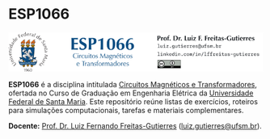 # ESP1066

![](UFSM-CT-CEE-ESP1066.png "ESP1066")

**ESP1066** é a disciplina intitulada [Circuitos Magnéticos e Transformadores](https://www.ufsm.br/ementario/disciplinas/ESP1066), ofertada no Curso de Graduação em Engenharia Elétrica da [Universidade Federal de Santa Maria](https://www.ufsm.br/). Este repositório reúne listas de exercícios, roteiros para simulações computacionais, tarefas e materiais complementares.

**Docente:** [Prof. Dr. Luiz Fernando Freitas-Gutierres](https://www.linkedin.com/in/lffreitas-gutierres/) ([luiz.gutierres@ufsm.br](mailto:luiz.gutierres@ufsm.br)). 
